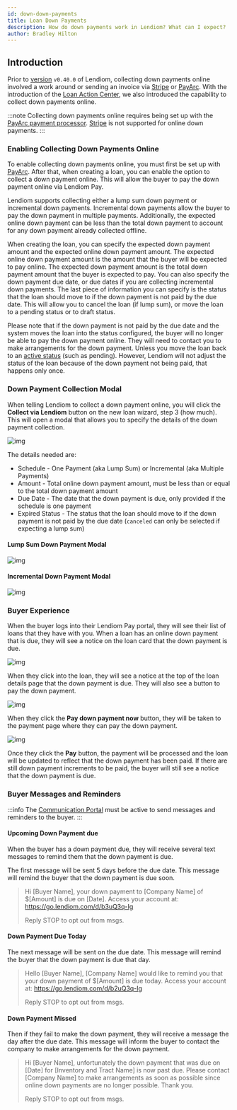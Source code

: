 ```yaml
---
id: down-down-payments
title: Loan Down Payments
description: How do down payments work in Lendiom? What can I expect?
author: Bradley Hilton
---
```


## Introduction
Prior to [version](../faq.md#check-version) `v0.40.0` of Lendiom, collecting down payments online involved a work around or sending an invoice via [Stripe](../payment-processing/stripe.md) or [PayArc](../payment-processing/payarc.md). With the introduction of the [Loan Action Center](./loan-action-center.md), we also introduced the capability to collect down payments online.

:::note
Collecting down payments online requires being set up with the [PayArc payment processor](../payment-processing/payarc.md). [Stripe](../payment-processing/stripe.md) is not supported for online down payments.
:::

### Enabling Collecting Down Payments Online
To enable collecting down payments online, you must first be set up with [PayArc](../payment-processing/payarc.md). After that, when creating a loan, you can enable the option to collect a down payment online. This will allow the buyer to pay the down payment online via Lendiom Pay.

Lendiom supports collecting either a lump sum down payment or incremental down payments. Incremental down payments allow the buyer to pay the down payment in multiple payments. Additionally, the expected online down payment can be less than the total down payment to account for any down payment already collected offline.

When creating the loan, you can specify the expected down payment amount and the expected online down payment amount. The expected online down payment amount is the amount that the buyer will be expected to pay online. The expected down payment amount is the total down payment amount that the buyer is expected to pay. You can also specify the down payment due date, or due dates if you are collecting incremental down payments. The last piece of information you can specify is the status that the loan should move to if the down payment is not paid by the due date. This will allow you to cancel the loan (if lump sum), or move the loan to a pending status or to draft status.

Please note that if the down payment is not paid by the due date and the system moves the loan into the status configured, the buyer will no longer be able to pay the down payment online. They will need to contact you to make arrangements for the down payment. Unless you move the loan back to an [active status](./loan-status.md#active-statuses) (such as pending). However, Lendiom will not adjust the status of the loan because of the down payment not being paid, that happens only once.

### Down Payment Collection Modal
When telling Lendiom to collect a down payment online, you will click the **Collect via Lendiom** button on the new loan wizard, step 3 (how much). This will open a modal that allows you to specify the details of the down payment collection.

![img](../../../static/img/docs/app/how-it-works/loan-down-payments/button.png)

The details needed are:
* Schedule - One Payment (aka Lump Sum) or Incremental (aka Multiple Payments)
* Amount - Total online down payment amount, must be less than or equal to the total down payment amount
* Due Date - The date that the down payment is due, only provided if the schedule is one payment
* Expired Status - The status that the loan should move to if the down payment is not paid by the due date (`canceled` can only be selected if expecting a lump sum)

#### Lump Sum Down Payment Modal
![img](../../../static/img/docs/app/how-it-works/loan-down-payments/down-payment-modal_lump-sum.png)

#### Incremental Down Payment Modal
![img](../../../static/img/docs/app/how-it-works/loan-down-payments/down-payment-modal_incremental.png)


### Buyer Experience
When the buyer logs into their Lendiom Pay portal, they will see their list of loans that they have with you. When a loan has an online down payment that is due, they will see a notice on the loan card that the down payment is due.

![img](../../../static/img/docs/app/how-it-works/loan-down-payments/buyer-loan-list.png)

When they click into the loan, they will see a notice at the top of the loan details page that the down payment is due. They will also see a button to pay the down payment.

![img](../../../static/img/docs/app/how-it-works/loan-down-payments/buyer-loan-details.png)

When they click the **Pay down payment now** button, they will be taken to the payment page where they can pay the down payment.

![img](../../../static/img/docs/app/how-it-works/loan-down-payments/buyer-payment-page.png)

Once they click the **Pay** button, the payment will be processed and the loan will be updated to reflect that the down payment has been paid. If there are still down payment increments to be paid, the buyer will still see a notice that the down payment is due.


### Buyer Messages and Reminders

:::info
The [Communication Portal](../communication.md) must be active to send messages and reminders to the buyer.
:::

#### Upcoming Down Payment due

When the buyer has a down payment due, they will receive several text messages to remind them that the down payment is due.

The first message will be sent 5 days before the due date. This message will remind the buyer that the down payment is due soon.

> Hi [Buyer Name], your down payment to [Company Name] of $[Amount] is due on [Date]. Access your account at: https://go.lendiom.com/d/b3uQ3q-Ig
> 
> Reply STOP to opt out from msgs.


#### Down Payment Due Today
The next message will be sent on the due date. This message will remind the buyer that the down payment is due that day.

> Hello [Buyer Name], [Company Name] would like to remind you that your down payment of $[Amount] is due today. Access your account at: https://go.lendiom.com/d/b2uQ3q-Ig
> 
> Reply STOP to opt out from msgs.

#### Down Payment Missed
Then if they fail to make the down payment, they will receive a message the day after the due date. This message will inform the buyer to contact the company to make arrangements for the down payment.

> Hi [Buyer Name], unfortunately the down payment that was due on [Date] for [Inventory and Tract Name] is now past due. Please contact [Company Name] to make arrangements as soon as possible since online down payments are no longer possible. Thank you.
> 
> Reply STOP to opt out from msgs.
